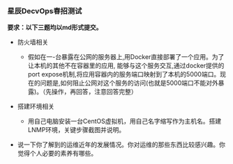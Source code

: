 ### 星辰DecvOps春招测试

 **要求：以下三题均以md形式提交。**



- 防火墙相关
  - 假如在一-台暴露在公网的服务器上,用Docker直接部署了一个应用。为了让本机的其他不在容器里的应用, 能够与这个服务交互,通过docker提供的port expose机制,将应用容器内的服务端口映射到了本机的5000端口。现在的问题是,如何阻止公网对这个服务的访问(也就是5000端口不能对外暴露)。（先操作，再回答，注意回答完整）



- 搭建环境相关

  - 用自己电脑安装一台CentOS虚拟机，用自己名字缩写作为主机名。搭建LNMP环境，关键步骤截图并说明。

    

- 说一下你了解到的运维近年的发展情况。你对运维的那些东西比较感兴趣。你觉得个人必要的素养有哪些。
